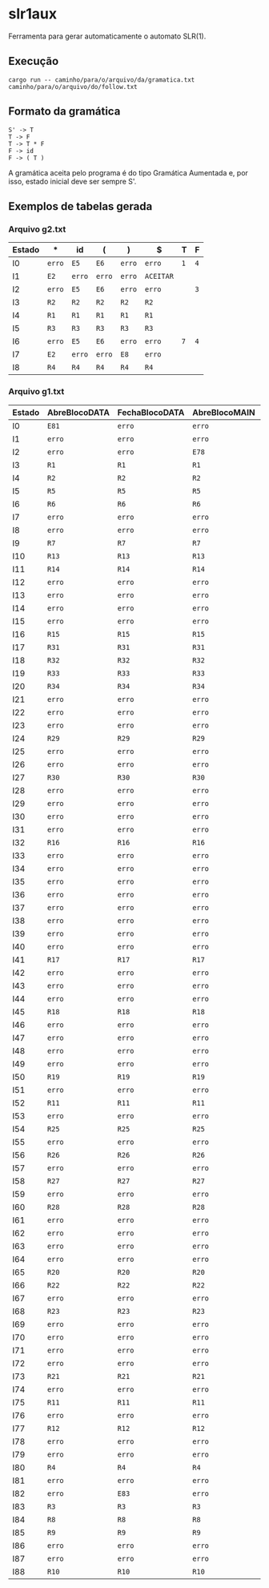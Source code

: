 # slr1aux
Ferramenta para gerar automaticamente o automato SLR(1).
## Execução
```
cargo run -- caminho/para/o/arquivo/da/gramatica.txt caminho/para/o/arquivo/do/follow.txt
```
## Formato da gramática
```
S' -> T
T -> F
T -> T * F
F -> id
F -> ( T )
```
A gramática aceita pelo programa é do tipo Gramática Aumentada e, por isso, estado inicial deve ser sempre S'.
## Exemplos de tabelas gerada
### Arquivo g2.txt
| Estado | * | id | ( | ) | $ | T | F |
|---|---|---|---|---|---|---|---|
| I0 | ```erro``` | ```E5``` | ```E6``` | ```erro``` | ```erro``` | ```1``` | ```4``` | 
| I1 | ```E2``` | ```erro``` | ```erro``` | ```erro``` | ```ACEITAR``` |   |   | 
| I2 | ```erro``` | ```E5``` | ```E6``` | ```erro``` | ```erro``` |   | ```3``` | 
| I3 | ```R2``` | ```R2``` | ```R2``` | ```R2``` | ```R2``` |   |   | 
| I4 | ```R1``` | ```R1``` | ```R1``` | ```R1``` | ```R1``` |   |   | 
| I5 | ```R3``` | ```R3``` | ```R3``` | ```R3``` | ```R3``` |   |   | 
| I6 | ```erro``` | ```E5``` | ```E6``` | ```erro``` | ```erro``` | ```7``` | ```4``` | 
| I7 | ```E2``` | ```erro``` | ```erro``` | ```E8``` | ```erro``` |   |   | 
| I8 | ```R4``` | ```R4``` | ```R4``` | ```R4``` | ```R4``` |   |   | 
### Arquivo g1.txt
| Estado | AbreBlocoDATA | FechaBlocoDATA | AbreBlocoMAIN | FechaBlocoMAIN | AbreBlocoDeCodigo | FechaBlocoDeCodigo | TipoDeVariavel | DoisPontos | IdDeVariavel | PontoEVirgula | Virgula | AbreBlocoINZ | FechaBlocoINZ | AbreBlocoWNZ | FechaBlocoWNZ | AbreBlocoRUI | FechaBlocoRUI | Bloc | IdDeBloco | Set | Print | String | Scan | Caractere | Numero | Operador | AbreParenteses | FechaParenteses | $ | S | A | B | C | D | E | F | G | H | I | J | K | L | M |
|---|---|---|---|---|---|---|---|---|---|---|---|---|---|---|---|---|---|---|---|---|---|---|---|---|---|---|---|---|---|---|---|---|---|---|---|---|---|---|---|---|---|---|---|
| I0 | ```E81``` | ```erro``` | ```erro``` | ```erro``` | ```erro``` | ```erro``` | ```erro``` | ```erro``` | ```erro``` | ```erro``` | ```erro``` | ```erro``` | ```erro``` | ```erro``` | ```erro``` | ```erro``` | ```erro``` | ```erro``` | ```erro``` | ```erro``` | ```erro``` | ```erro``` | ```erro``` | ```erro``` | ```erro``` | ```erro``` | ```erro``` | ```erro``` | ```erro``` | ```1``` | ```2``` |   |   |   |   |   |   |   |   |   |   |   |   | 
| I1 | ```erro``` | ```erro``` | ```erro``` | ```erro``` | ```erro``` | ```erro``` | ```erro``` | ```erro``` | ```erro``` | ```erro``` | ```erro``` | ```erro``` | ```erro``` | ```erro``` | ```erro``` | ```erro``` | ```erro``` | ```erro``` | ```erro``` | ```erro``` | ```erro``` | ```erro``` | ```erro``` | ```erro``` | ```erro``` | ```erro``` | ```erro``` | ```erro``` | ```ACEITAR``` |   |   |   |   |   |   |   |   |   |   |   |   |   |   | 
| I2 | ```erro``` | ```erro``` | ```E78``` | ```erro``` | ```erro``` | ```erro``` | ```erro``` | ```erro``` | ```erro``` | ```erro``` | ```erro``` | ```erro``` | ```erro``` | ```erro``` | ```erro``` | ```erro``` | ```erro``` | ```erro``` | ```erro``` | ```erro``` | ```erro``` | ```erro``` | ```erro``` | ```erro``` | ```erro``` | ```erro``` | ```erro``` | ```erro``` | ```erro``` |   |   | ```3``` |   |   |   |   |   |   |   |   |   |   |   | 
| I3 | ```R1``` | ```R1``` | ```R1``` | ```R1``` | ```E7``` | ```R1``` | ```R1``` | ```R1``` | ```R1``` | ```R1``` | ```R1``` | ```R1``` | ```R1``` | ```R1``` | ```R1``` | ```R1``` | ```R1``` | ```R1``` | ```R1``` | ```R1``` | ```R1``` | ```R1``` | ```R1``` | ```R1``` | ```R1``` | ```R1``` | ```R1``` | ```R1``` | ```R1``` |   |   |   | ```4``` | ```5``` |   |   |   |   |   |   |   |   |   | 
| I4 | ```R2``` | ```R2``` | ```R2``` | ```R2``` | ```R2``` | ```R2``` | ```R2``` | ```R2``` | ```R2``` | ```R2``` | ```R2``` | ```R2``` | ```R2``` | ```R2``` | ```R2``` | ```R2``` | ```R2``` | ```R2``` | ```R2``` | ```R2``` | ```R2``` | ```R2``` | ```R2``` | ```R2``` | ```R2``` | ```R2``` | ```R2``` | ```R2``` | ```R2``` |   |   |   |   |   |   |   |   |   |   |   |   |   |   | 
| I5 | ```R5``` | ```R5``` | ```R5``` | ```R5``` | ```E7``` | ```R5``` | ```R5``` | ```R5``` | ```R5``` | ```R5``` | ```R5``` | ```R5``` | ```R5``` | ```R5``` | ```R5``` | ```R5``` | ```R5``` | ```R5``` | ```R5``` | ```R5``` | ```R5``` | ```R5``` | ```R5``` | ```R5``` | ```R5``` | ```R5``` | ```R5``` | ```R5``` | ```R5``` |   |   |   | ```6``` | ```5``` |   |   |   |   |   |   |   |   |   | 
| I6 | ```R6``` | ```R6``` | ```R6``` | ```R6``` | ```R6``` | ```R6``` | ```R6``` | ```R6``` | ```R6``` | ```R6``` | ```R6``` | ```R6``` | ```R6``` | ```R6``` | ```R6``` | ```R6``` | ```R6``` | ```R6``` | ```R6``` | ```R6``` | ```R6``` | ```R6``` | ```R6``` | ```R6``` | ```R6``` | ```R6``` | ```R6``` | ```R6``` | ```R6``` |   |   |   |   |   |   |   |   |   |   |   |   |   |   | 
| I7 | ```erro``` | ```erro``` | ```erro``` | ```erro``` | ```erro``` | ```erro``` | ```erro``` | ```erro``` | ```erro``` | ```erro``` | ```erro``` | ```E12``` | ```erro``` | ```E28``` | ```erro``` | ```E33``` | ```erro``` | ```E42``` | ```erro``` | ```E46``` | ```E61``` | ```erro``` | ```E69``` | ```erro``` | ```erro``` | ```erro``` | ```erro``` | ```erro``` | ```erro``` |   |   |   |   |   |   |   |   | ```8``` | ```10``` |   |   |   |   | 
| I8 | ```erro``` | ```erro``` | ```erro``` | ```erro``` | ```erro``` | ```E9``` | ```erro``` | ```erro``` | ```erro``` | ```erro``` | ```erro``` | ```erro``` | ```erro``` | ```erro``` | ```erro``` | ```erro``` | ```erro``` | ```erro``` | ```erro``` | ```erro``` | ```erro``` | ```erro``` | ```erro``` | ```erro``` | ```erro``` | ```erro``` | ```erro``` | ```erro``` | ```erro``` |   |   |   |   |   |   |   |   |   |   |   |   |   |   | 
| I9 | ```R7``` | ```R7``` | ```R7``` | ```R7``` | ```R7``` | ```R7``` | ```R7``` | ```R7``` | ```R7``` | ```R7``` | ```R7``` | ```R7``` | ```R7``` | ```R7``` | ```R7``` | ```R7``` | ```R7``` | ```R7``` | ```R7``` | ```R7``` | ```R7``` | ```R7``` | ```R7``` | ```R7``` | ```R7``` | ```R7``` | ```R7``` | ```R7``` | ```R7``` |   |   |   |   |   |   |   |   |   |   |   |   |   |   | 
| I10 | ```R13``` | ```R13``` | ```R13``` | ```R13``` | ```R13``` | ```R13``` | ```R13``` | ```R13``` | ```R13``` | ```R13``` | ```R13``` | ```E12``` | ```R13``` | ```E28``` | ```R13``` | ```E33``` | ```R13``` | ```E42``` | ```R13``` | ```E46``` | ```E61``` | ```R13``` | ```E69``` | ```R13``` | ```R13``` | ```R13``` | ```R13``` | ```R13``` | ```R13``` |   |   |   |   |   |   |   |   | ```11``` | ```10``` |   |   |   |   | 
| I11 | ```R14``` | ```R14``` | ```R14``` | ```R14``` | ```R14``` | ```R14``` | ```R14``` | ```R14``` | ```R14``` | ```R14``` | ```R14``` | ```R14``` | ```R14``` | ```R14``` | ```R14``` | ```R14``` | ```R14``` | ```R14``` | ```R14``` | ```R14``` | ```R14``` | ```R14``` | ```R14``` | ```R14``` | ```R14``` | ```R14``` | ```R14``` | ```R14``` | ```R14``` |   |   |   |   |   |   |   |   |   |   |   |   |   |   | 
| I12 | ```erro``` | ```erro``` | ```erro``` | ```erro``` | ```erro``` | ```erro``` | ```erro``` | ```erro``` | ```E18``` | ```erro``` | ```erro``` | ```erro``` | ```erro``` | ```erro``` | ```erro``` | ```erro``` | ```erro``` | ```erro``` | ```erro``` | ```erro``` | ```erro``` | ```erro``` | ```erro``` | ```E20``` | ```E19``` | ```E21``` | ```erro``` | ```erro``` | ```erro``` |   |   |   |   |   |   |   |   |   |   |   |   | ```17``` | ```13``` | 
| I13 | ```erro``` | ```erro``` | ```erro``` | ```erro``` | ```erro``` | ```erro``` | ```erro``` | ```E14``` | ```erro``` | ```erro``` | ```erro``` | ```erro``` | ```erro``` | ```erro``` | ```erro``` | ```erro``` | ```erro``` | ```erro``` | ```erro``` | ```erro``` | ```erro``` | ```erro``` | ```erro``` | ```erro``` | ```erro``` | ```erro``` | ```erro``` | ```erro``` | ```erro``` |   |   |   |   |   |   |   |   |   |   |   |   |   |   | 
| I14 | ```erro``` | ```erro``` | ```erro``` | ```erro``` | ```erro``` | ```erro``` | ```erro``` | ```erro``` | ```erro``` | ```erro``` | ```erro``` | ```E12``` | ```erro``` | ```E28``` | ```erro``` | ```E33``` | ```erro``` | ```E42``` | ```erro``` | ```E46``` | ```E61``` | ```erro``` | ```E69``` | ```erro``` | ```erro``` | ```erro``` | ```erro``` | ```erro``` | ```erro``` |   |   |   |   |   |   |   |   | ```15``` | ```10``` |   |   |   |   | 
| I15 | ```erro``` | ```erro``` | ```erro``` | ```erro``` | ```erro``` | ```erro``` | ```erro``` | ```erro``` | ```erro``` | ```erro``` | ```erro``` | ```erro``` | ```E16``` | ```erro``` | ```erro``` | ```erro``` | ```erro``` | ```erro``` | ```erro``` | ```erro``` | ```erro``` | ```erro``` | ```erro``` | ```erro``` | ```erro``` | ```erro``` | ```erro``` | ```erro``` | ```erro``` |   |   |   |   |   |   |   |   |   |   |   |   |   |   | 
| I16 | ```R15``` | ```R15``` | ```R15``` | ```R15``` | ```R15``` | ```R15``` | ```R15``` | ```R15``` | ```R15``` | ```R15``` | ```R15``` | ```R15``` | ```R15``` | ```R15``` | ```R15``` | ```R15``` | ```R15``` | ```R15``` | ```R15``` | ```R15``` | ```R15``` | ```R15``` | ```R15``` | ```R15``` | ```R15``` | ```R15``` | ```R15``` | ```R15``` | ```R15``` |   |   |   |   |   |   |   |   |   |   |   |   |   |   | 
| I17 | ```R31``` | ```R31``` | ```R31``` | ```R31``` | ```R31``` | ```R31``` | ```R31``` | ```R31``` | ```R31``` | ```R31``` | ```R31``` | ```R31``` | ```R31``` | ```R31``` | ```R31``` | ```R31``` | ```R31``` | ```R31``` | ```R31``` | ```R31``` | ```R31``` | ```R31``` | ```R31``` | ```R31``` | ```R31``` | ```R31``` | ```R31``` | ```R31``` | ```R31``` |   |   |   |   |   |   |   |   |   |   |   |   |   |   | 
| I18 | ```R32``` | ```R32``` | ```R32``` | ```R32``` | ```R32``` | ```R32``` | ```R32``` | ```R32``` | ```R32``` | ```R32``` | ```R32``` | ```R32``` | ```R32``` | ```R32``` | ```R32``` | ```R32``` | ```R32``` | ```R32``` | ```R32``` | ```R32``` | ```R32``` | ```R32``` | ```R32``` | ```R32``` | ```R32``` | ```R32``` | ```R32``` | ```R32``` | ```R32``` |   |   |   |   |   |   |   |   |   |   |   |   |   |   | 
| I19 | ```R33``` | ```R33``` | ```R33``` | ```R33``` | ```R33``` | ```R33``` | ```R33``` | ```R33``` | ```R33``` | ```R33``` | ```R33``` | ```R33``` | ```R33``` | ```R33``` | ```R33``` | ```R33``` | ```R33``` | ```R33``` | ```R33``` | ```R33``` | ```R33``` | ```R33``` | ```R33``` | ```R33``` | ```R33``` | ```R33``` | ```R33``` | ```R33``` | ```R33``` |   |   |   |   |   |   |   |   |   |   |   |   |   |   | 
| I20 | ```R34``` | ```R34``` | ```R34``` | ```R34``` | ```R34``` | ```R34``` | ```R34``` | ```R34``` | ```R34``` | ```R34``` | ```R34``` | ```R34``` | ```R34``` | ```R34``` | ```R34``` | ```R34``` | ```R34``` | ```R34``` | ```R34``` | ```R34``` | ```R34``` | ```R34``` | ```R34``` | ```R34``` | ```R34``` | ```R34``` | ```R34``` | ```R34``` | ```R34``` |   |   |   |   |   |   |   |   |   |   |   |   |   |   | 
| I21 | ```erro``` | ```erro``` | ```erro``` | ```erro``` | ```erro``` | ```erro``` | ```erro``` | ```erro``` | ```erro``` | ```erro``` | ```erro``` | ```erro``` | ```erro``` | ```erro``` | ```erro``` | ```erro``` | ```erro``` | ```erro``` | ```erro``` | ```erro``` | ```erro``` | ```erro``` | ```erro``` | ```erro``` | ```erro``` | ```erro``` | ```E22``` | ```erro``` | ```erro``` |   |   |   |   |   |   |   |   |   |   |   |   |   |   | 
| I22 | ```erro``` | ```erro``` | ```erro``` | ```erro``` | ```erro``` | ```erro``` | ```erro``` | ```erro``` | ```E18``` | ```erro``` | ```erro``` | ```erro``` | ```erro``` | ```erro``` | ```erro``` | ```erro``` | ```erro``` | ```erro``` | ```erro``` | ```erro``` | ```erro``` | ```erro``` | ```erro``` | ```E20``` | ```E19``` | ```E21``` | ```erro``` | ```erro``` | ```erro``` |   |   |   |   |   |   |   |   |   |   |   |   | ```17``` | ```23``` | 
| I23 | ```erro``` | ```erro``` | ```erro``` | ```erro``` | ```erro``` | ```erro``` | ```erro``` | ```erro``` | ```erro``` | ```erro``` | ```E25``` | ```erro``` | ```erro``` | ```erro``` | ```erro``` | ```erro``` | ```erro``` | ```erro``` | ```erro``` | ```erro``` | ```erro``` | ```erro``` | ```erro``` | ```erro``` | ```erro``` | ```erro``` | ```erro``` | ```E24``` | ```erro``` |   |   |   |   |   |   |   |   |   |   |   |   |   |   | 
| I24 | ```R29``` | ```R29``` | ```R29``` | ```R29``` | ```R29``` | ```R29``` | ```R29``` | ```R29``` | ```R29``` | ```R29``` | ```R29``` | ```R29``` | ```R29``` | ```R29``` | ```R29``` | ```R29``` | ```R29``` | ```R29``` | ```R29``` | ```R29``` | ```R29``` | ```R29``` | ```R29``` | ```R29``` | ```R29``` | ```R29``` | ```R29``` | ```R29``` | ```R29``` |   |   |   |   |   |   |   |   |   |   |   |   |   |   | 
| I25 | ```erro``` | ```erro``` | ```erro``` | ```erro``` | ```erro``` | ```erro``` | ```erro``` | ```erro``` | ```E18``` | ```erro``` | ```erro``` | ```erro``` | ```erro``` | ```erro``` | ```erro``` | ```erro``` | ```erro``` | ```erro``` | ```erro``` | ```erro``` | ```erro``` | ```erro``` | ```erro``` | ```E20``` | ```E19``` | ```E21``` | ```erro``` | ```erro``` | ```erro``` |   |   |   |   |   |   |   |   |   |   |   |   | ```17``` | ```26``` | 
| I26 | ```erro``` | ```erro``` | ```erro``` | ```erro``` | ```erro``` | ```erro``` | ```erro``` | ```erro``` | ```erro``` | ```erro``` | ```erro``` | ```erro``` | ```erro``` | ```erro``` | ```erro``` | ```erro``` | ```erro``` | ```erro``` | ```erro``` | ```erro``` | ```erro``` | ```erro``` | ```erro``` | ```erro``` | ```erro``` | ```erro``` | ```erro``` | ```E24``` | ```erro``` |   |   |   |   |   |   |   |   |   |   |   |   |   |   | 
| I27 | ```R30``` | ```R30``` | ```R30``` | ```R30``` | ```R30``` | ```R30``` | ```R30``` | ```R30``` | ```R30``` | ```R30``` | ```R30``` | ```R30``` | ```R30``` | ```R30``` | ```R30``` | ```R30``` | ```R30``` | ```R30``` | ```R30``` | ```R30``` | ```R30``` | ```R30``` | ```R30``` | ```R30``` | ```R30``` | ```R30``` | ```R30``` | ```R30``` | ```R30``` |   |   |   |   |   |   |   |   |   |   |   |   |   |   | 
| I28 | ```erro``` | ```erro``` | ```erro``` | ```erro``` | ```erro``` | ```erro``` | ```erro``` | ```erro``` | ```E18``` | ```erro``` | ```erro``` | ```erro``` | ```erro``` | ```erro``` | ```erro``` | ```erro``` | ```erro``` | ```erro``` | ```erro``` | ```erro``` | ```erro``` | ```erro``` | ```erro``` | ```E20``` | ```E19``` | ```E21``` | ```erro``` | ```erro``` | ```erro``` |   |   |   |   |   |   |   |   |   |   |   |   | ```17``` | ```29``` | 
| I29 | ```erro``` | ```erro``` | ```erro``` | ```erro``` | ```erro``` | ```erro``` | ```erro``` | ```E14``` | ```erro``` | ```erro``` | ```erro``` | ```erro``` | ```erro``` | ```erro``` | ```erro``` | ```erro``` | ```erro``` | ```erro``` | ```erro``` | ```erro``` | ```erro``` | ```erro``` | ```erro``` | ```erro``` | ```erro``` | ```erro``` | ```erro``` | ```erro``` | ```erro``` |   |   |   |   |   |   |   |   |   |   |   |   |   |   | 
| I30 | ```erro``` | ```erro``` | ```erro``` | ```erro``` | ```erro``` | ```erro``` | ```erro``` | ```erro``` | ```erro``` | ```erro``` | ```erro``` | ```E12``` | ```erro``` | ```E28``` | ```erro``` | ```E33``` | ```erro``` | ```E42``` | ```erro``` | ```E46``` | ```E61``` | ```erro``` | ```E69``` | ```erro``` | ```erro``` | ```erro``` | ```erro``` | ```erro``` | ```erro``` |   |   |   |   |   |   |   |   | ```31``` | ```10``` |   |   |   |   | 
| I31 | ```erro``` | ```erro``` | ```erro``` | ```erro``` | ```erro``` | ```erro``` | ```erro``` | ```erro``` | ```erro``` | ```erro``` | ```erro``` | ```erro``` | ```erro``` | ```erro``` | ```E32``` | ```erro``` | ```erro``` | ```erro``` | ```erro``` | ```erro``` | ```erro``` | ```erro``` | ```erro``` | ```erro``` | ```erro``` | ```erro``` | ```erro``` | ```erro``` | ```erro``` |   |   |   |   |   |   |   |   |   |   |   |   |   |   | 
| I32 | ```R16``` | ```R16``` | ```R16``` | ```R16``` | ```R16``` | ```R16``` | ```R16``` | ```R16``` | ```R16``` | ```R16``` | ```R16``` | ```R16``` | ```R16``` | ```R16``` | ```R16``` | ```R16``` | ```R16``` | ```R16``` | ```R16``` | ```R16``` | ```R16``` | ```R16``` | ```R16``` | ```R16``` | ```R16``` | ```R16``` | ```R16``` | ```R16``` | ```R16``` |   |   |   |   |   |   |   |   |   |   |   |   |   |   | 
| I33 | ```erro``` | ```erro``` | ```erro``` | ```erro``` | ```erro``` | ```erro``` | ```erro``` | ```erro``` | ```E18``` | ```erro``` | ```erro``` | ```erro``` | ```erro``` | ```erro``` | ```erro``` | ```erro``` | ```erro``` | ```erro``` | ```erro``` | ```erro``` | ```erro``` | ```erro``` | ```erro``` | ```erro``` | ```erro``` | ```erro``` | ```erro``` | ```erro``` | ```erro``` |   |   |   |   |   |   |   |   |   |   |   |   |   |   | 
| I34 | ```erro``` | ```erro``` | ```erro``` | ```erro``` | ```erro``` | ```erro``` | ```erro``` | ```erro``` | ```erro``` | ```erro``` | ```E25``` | ```erro``` | ```erro``` | ```erro``` | ```erro``` | ```erro``` | ```erro``` | ```erro``` | ```erro``` | ```erro``` | ```erro``` | ```erro``` | ```erro``` | ```erro``` | ```erro``` | ```erro``` | ```erro``` | ```erro``` | ```erro``` |   |   |   |   |   |   |   |   |   |   |   |   |   |   | 
| I35 | ```erro``` | ```erro``` | ```erro``` | ```erro``` | ```erro``` | ```erro``` | ```erro``` | ```erro``` | ```E18``` | ```erro``` | ```erro``` | ```erro``` | ```erro``` | ```erro``` | ```erro``` | ```erro``` | ```erro``` | ```erro``` | ```erro``` | ```erro``` | ```erro``` | ```erro``` | ```erro``` | ```E20``` | ```E19``` | ```E21``` | ```erro``` | ```erro``` | ```erro``` |   |   |   |   |   |   |   |   |   |   |   |   | ```17``` | ```36``` | 
| I36 | ```erro``` | ```erro``` | ```erro``` | ```erro``` | ```erro``` | ```erro``` | ```erro``` | ```erro``` | ```erro``` | ```erro``` | ```E25``` | ```erro``` | ```erro``` | ```erro``` | ```erro``` | ```erro``` | ```erro``` | ```erro``` | ```erro``` | ```erro``` | ```erro``` | ```erro``` | ```erro``` | ```erro``` | ```erro``` | ```erro``` | ```erro``` | ```erro``` | ```erro``` |   |   |   |   |   |   |   |   |   |   |   |   |   |   | 
| I37 | ```erro``` | ```erro``` | ```erro``` | ```erro``` | ```erro``` | ```erro``` | ```erro``` | ```erro``` | ```E18``` | ```erro``` | ```erro``` | ```erro``` | ```erro``` | ```erro``` | ```erro``` | ```erro``` | ```erro``` | ```erro``` | ```erro``` | ```erro``` | ```erro``` | ```erro``` | ```erro``` | ```E20``` | ```E19``` | ```E21``` | ```erro``` | ```erro``` | ```erro``` |   |   |   |   |   |   |   |   |   |   |   |   | ```17``` | ```38``` | 
| I38 | ```erro``` | ```erro``` | ```erro``` | ```erro``` | ```erro``` | ```erro``` | ```erro``` | ```E14``` | ```erro``` | ```erro``` | ```erro``` | ```erro``` | ```erro``` | ```erro``` | ```erro``` | ```erro``` | ```erro``` | ```erro``` | ```erro``` | ```erro``` | ```erro``` | ```erro``` | ```erro``` | ```erro``` | ```erro``` | ```erro``` | ```erro``` | ```erro``` | ```erro``` |   |   |   |   |   |   |   |   |   |   |   |   |   |   | 
| I39 | ```erro``` | ```erro``` | ```erro``` | ```erro``` | ```erro``` | ```erro``` | ```erro``` | ```erro``` | ```erro``` | ```erro``` | ```erro``` | ```E12``` | ```erro``` | ```E28``` | ```erro``` | ```E33``` | ```erro``` | ```E42``` | ```erro``` | ```E46``` | ```E61``` | ```erro``` | ```E69``` | ```erro``` | ```erro``` | ```erro``` | ```erro``` | ```erro``` | ```erro``` |   |   |   |   |   |   |   |   | ```40``` | ```10``` |   |   |   |   | 
| I40 | ```erro``` | ```erro``` | ```erro``` | ```erro``` | ```erro``` | ```erro``` | ```erro``` | ```erro``` | ```erro``` | ```erro``` | ```erro``` | ```erro``` | ```erro``` | ```erro``` | ```erro``` | ```erro``` | ```E41``` | ```erro``` | ```erro``` | ```erro``` | ```erro``` | ```erro``` | ```erro``` | ```erro``` | ```erro``` | ```erro``` | ```erro``` | ```erro``` | ```erro``` |   |   |   |   |   |   |   |   |   |   |   |   |   |   | 
| I41 | ```R17``` | ```R17``` | ```R17``` | ```R17``` | ```R17``` | ```R17``` | ```R17``` | ```R17``` | ```R17``` | ```R17``` | ```R17``` | ```R17``` | ```R17``` | ```R17``` | ```R17``` | ```R17``` | ```R17``` | ```R17``` | ```R17``` | ```R17``` | ```R17``` | ```R17``` | ```R17``` | ```R17``` | ```R17``` | ```R17``` | ```R17``` | ```R17``` | ```R17``` |   |   |   |   |   |   |   |   |   |   |   |   |   |   | 
| I42 | ```erro``` | ```erro``` | ```erro``` | ```erro``` | ```erro``` | ```erro``` | ```erro``` | ```E14``` | ```erro``` | ```erro``` | ```erro``` | ```erro``` | ```erro``` | ```erro``` | ```erro``` | ```erro``` | ```erro``` | ```erro``` | ```erro``` | ```erro``` | ```erro``` | ```erro``` | ```erro``` | ```erro``` | ```erro``` | ```erro``` | ```erro``` | ```erro``` | ```erro``` |   |   |   |   |   |   |   |   |   |   |   |   |   |   | 
| I43 | ```erro``` | ```erro``` | ```erro``` | ```erro``` | ```erro``` | ```erro``` | ```erro``` | ```erro``` | ```erro``` | ```erro``` | ```erro``` | ```erro``` | ```erro``` | ```erro``` | ```erro``` | ```erro``` | ```erro``` | ```erro``` | ```E44``` | ```erro``` | ```erro``` | ```erro``` | ```erro``` | ```erro``` | ```erro``` | ```erro``` | ```erro``` | ```erro``` | ```erro``` |   |   |   |   |   |   |   |   |   |   |   |   |   |   | 
| I44 | ```erro``` | ```erro``` | ```erro``` | ```erro``` | ```erro``` | ```erro``` | ```erro``` | ```erro``` | ```erro``` | ```E45``` | ```erro``` | ```erro``` | ```erro``` | ```erro``` | ```erro``` | ```erro``` | ```erro``` | ```erro``` | ```erro``` | ```erro``` | ```erro``` | ```erro``` | ```erro``` | ```erro``` | ```erro``` | ```erro``` | ```erro``` | ```erro``` | ```erro``` |   |   |   |   |   |   |   |   |   |   |   |   |   |   | 
| I45 | ```R18``` | ```R18``` | ```R18``` | ```R18``` | ```R18``` | ```R18``` | ```R18``` | ```R18``` | ```R18``` | ```R18``` | ```R18``` | ```R18``` | ```R18``` | ```R18``` | ```R18``` | ```R18``` | ```R18``` | ```R18``` | ```R18``` | ```R18``` | ```R18``` | ```R18``` | ```R18``` | ```R18``` | ```R18``` | ```R18``` | ```R18``` | ```R18``` | ```R18``` |   |   |   |   |   |   |   |   |   |   |   |   |   |   | 
| I46 | ```erro``` | ```erro``` | ```erro``` | ```erro``` | ```erro``` | ```erro``` | ```erro``` | ```E14``` | ```erro``` | ```erro``` | ```erro``` | ```erro``` | ```erro``` | ```erro``` | ```erro``` | ```erro``` | ```erro``` | ```erro``` | ```erro``` | ```erro``` | ```erro``` | ```erro``` | ```erro``` | ```erro``` | ```erro``` | ```erro``` | ```erro``` | ```erro``` | ```erro``` |   |   |   |   |   |   |   |   |   |   |   |   |   |   | 
| I47 | ```erro``` | ```erro``` | ```erro``` | ```erro``` | ```erro``` | ```erro``` | ```erro``` | ```erro``` | ```E18``` | ```erro``` | ```erro``` | ```erro``` | ```erro``` | ```erro``` | ```erro``` | ```erro``` | ```erro``` | ```erro``` | ```erro``` | ```erro``` | ```erro``` | ```erro``` | ```erro``` | ```erro``` | ```erro``` | ```erro``` | ```erro``` | ```erro``` | ```erro``` |   |   |   |   |   |   |   |   |   |   |   |   |   |   | 
| I48 | ```erro``` | ```erro``` | ```erro``` | ```erro``` | ```erro``` | ```erro``` | ```erro``` | ```erro``` | ```erro``` | ```erro``` | ```E25``` | ```erro``` | ```erro``` | ```erro``` | ```erro``` | ```erro``` | ```erro``` | ```erro``` | ```erro``` | ```erro``` | ```erro``` | ```erro``` | ```erro``` | ```erro``` | ```erro``` | ```erro``` | ```erro``` | ```erro``` | ```erro``` |   |   |   |   |   |   |   |   |   |   |   |   |   |   | 
| I49 | ```erro``` | ```erro``` | ```erro``` | ```erro``` | ```erro``` | ```erro``` | ```erro``` | ```erro``` | ```E18``` | ```erro``` | ```erro``` | ```erro``` | ```erro``` | ```erro``` | ```erro``` | ```erro``` | ```erro``` | ```erro``` | ```erro``` | ```erro``` | ```erro``` | ```E57``` | ```erro``` | ```E20``` | ```E19``` | ```E21``` | ```erro``` | ```erro``` | ```erro``` |   |   |   |   |   |   |   |   |   |   |   | ```50``` | ```59``` |   | 
| I50 | ```R19``` | ```R19``` | ```R19``` | ```R19``` | ```R19``` | ```R19``` | ```R19``` | ```R19``` | ```R19``` | ```R19``` | ```R19``` | ```R19``` | ```R19``` | ```R19``` | ```R19``` | ```R19``` | ```R19``` | ```R19``` | ```R19``` | ```R19``` | ```R19``` | ```R19``` | ```R19``` | ```R19``` | ```R19``` | ```R19``` | ```R19``` | ```R19``` | ```R19``` |   |   |   |   |   |   |   |   |   |   |   |   |   |   | 
| I51 | ```erro``` | ```erro``` | ```erro``` | ```erro``` | ```erro``` | ```erro``` | ```erro``` | ```erro``` | ```erro``` | ```E45``` | ```erro``` | ```erro``` | ```erro``` | ```erro``` | ```erro``` | ```erro``` | ```erro``` | ```erro``` | ```erro``` | ```erro``` | ```erro``` | ```erro``` | ```erro``` | ```erro``` | ```erro``` | ```erro``` | ```erro``` | ```erro``` | ```erro``` |   |   |   |   |   |   |   |   |   |   |   |   |   |   | 
| I52 | ```R11``` | ```R11``` | ```R11``` | ```R11``` | ```R11``` | ```R11``` | ```R11``` | ```R11``` | ```R11``` | ```R11``` | ```R11``` | ```R11``` | ```R11``` | ```R11``` | ```R11``` | ```R11``` | ```R11``` | ```R11``` | ```R11``` | ```R11``` | ```R11``` | ```R11``` | ```R11``` | ```R11``` | ```R11``` | ```R11``` | ```R11``` | ```R11``` | ```R11``` |   |   |   |   |   |   |   |   |   |   |   |   |   |   | 
| I53 | ```erro``` | ```erro``` | ```erro``` | ```erro``` | ```erro``` | ```erro``` | ```erro``` | ```erro``` | ```erro``` | ```E45``` | ```erro``` | ```erro``` | ```erro``` | ```erro``` | ```erro``` | ```erro``` | ```erro``` | ```erro``` | ```erro``` | ```erro``` | ```erro``` | ```erro``` | ```erro``` | ```erro``` | ```erro``` | ```erro``` | ```erro``` | ```erro``` | ```erro``` |   |   |   |   |   |   |   |   |   |   |   |   |   |   | 
| I54 | ```R25``` | ```R25``` | ```R25``` | ```R25``` | ```R25``` | ```R25``` | ```R25``` | ```R25``` | ```R25``` | ```R25``` | ```R25``` | ```R25``` | ```R25``` | ```R25``` | ```R25``` | ```R25``` | ```R25``` | ```R25``` | ```R25``` | ```R25``` | ```R25``` | ```R25``` | ```R25``` | ```R25``` | ```R25``` | ```R25``` | ```R25``` | ```R25``` | ```R25``` |   |   |   |   |   |   |   |   |   |   |   |   |   |   | 
| I55 | ```erro``` | ```erro``` | ```erro``` | ```erro``` | ```erro``` | ```erro``` | ```erro``` | ```erro``` | ```erro``` | ```E45``` | ```erro``` | ```erro``` | ```erro``` | ```erro``` | ```erro``` | ```erro``` | ```erro``` | ```erro``` | ```erro``` | ```erro``` | ```erro``` | ```erro``` | ```erro``` | ```erro``` | ```erro``` | ```erro``` | ```erro``` | ```erro``` | ```erro``` |   |   |   |   |   |   |   |   |   |   |   |   |   |   | 
| I56 | ```R26``` | ```R26``` | ```R26``` | ```R26``` | ```R26``` | ```R26``` | ```R26``` | ```R26``` | ```R26``` | ```R26``` | ```R26``` | ```R26``` | ```R26``` | ```R26``` | ```R26``` | ```R26``` | ```R26``` | ```R26``` | ```R26``` | ```R26``` | ```R26``` | ```R26``` | ```R26``` | ```R26``` | ```R26``` | ```R26``` | ```R26``` | ```R26``` | ```R26``` |   |   |   |   |   |   |   |   |   |   |   |   |   |   | 
| I57 | ```erro``` | ```erro``` | ```erro``` | ```erro``` | ```erro``` | ```erro``` | ```erro``` | ```erro``` | ```erro``` | ```E45``` | ```erro``` | ```erro``` | ```erro``` | ```erro``` | ```erro``` | ```erro``` | ```erro``` | ```erro``` | ```erro``` | ```erro``` | ```erro``` | ```erro``` | ```erro``` | ```erro``` | ```erro``` | ```erro``` | ```erro``` | ```erro``` | ```erro``` |   |   |   |   |   |   |   |   |   |   |   |   |   |   | 
| I58 | ```R27``` | ```R27``` | ```R27``` | ```R27``` | ```R27``` | ```R27``` | ```R27``` | ```R27``` | ```R27``` | ```R27``` | ```R27``` | ```R27``` | ```R27``` | ```R27``` | ```R27``` | ```R27``` | ```R27``` | ```R27``` | ```R27``` | ```R27``` | ```R27``` | ```R27``` | ```R27``` | ```R27``` | ```R27``` | ```R27``` | ```R27``` | ```R27``` | ```R27``` |   |   |   |   |   |   |   |   |   |   |   |   |   |   | 
| I59 | ```erro``` | ```erro``` | ```erro``` | ```erro``` | ```erro``` | ```erro``` | ```erro``` | ```erro``` | ```erro``` | ```E45``` | ```erro``` | ```erro``` | ```erro``` | ```erro``` | ```erro``` | ```erro``` | ```erro``` | ```erro``` | ```erro``` | ```erro``` | ```erro``` | ```erro``` | ```erro``` | ```erro``` | ```erro``` | ```erro``` | ```erro``` | ```erro``` | ```erro``` |   |   |   |   |   |   |   |   |   |   |   |   |   |   | 
| I60 | ```R28``` | ```R28``` | ```R28``` | ```R28``` | ```R28``` | ```R28``` | ```R28``` | ```R28``` | ```R28``` | ```R28``` | ```R28``` | ```R28``` | ```R28``` | ```R28``` | ```R28``` | ```R28``` | ```R28``` | ```R28``` | ```R28``` | ```R28``` | ```R28``` | ```R28``` | ```R28``` | ```R28``` | ```R28``` | ```R28``` | ```R28``` | ```R28``` | ```R28``` |   |   |   |   |   |   |   |   |   |   |   |   |   |   | 
| I61 | ```erro``` | ```erro``` | ```erro``` | ```erro``` | ```erro``` | ```erro``` | ```erro``` | ```E14``` | ```erro``` | ```erro``` | ```erro``` | ```erro``` | ```erro``` | ```erro``` | ```erro``` | ```erro``` | ```erro``` | ```erro``` | ```erro``` | ```erro``` | ```erro``` | ```erro``` | ```erro``` | ```erro``` | ```erro``` | ```erro``` | ```erro``` | ```erro``` | ```erro``` |   |   |   |   |   |   |   |   |   |   |   |   |   |   | 
| I62 | ```erro``` | ```erro``` | ```erro``` | ```erro``` | ```erro``` | ```erro``` | ```erro``` | ```erro``` | ```erro``` | ```erro``` | ```erro``` | ```erro``` | ```erro``` | ```erro``` | ```erro``` | ```erro``` | ```erro``` | ```erro``` | ```erro``` | ```erro``` | ```erro``` | ```E57``` | ```erro``` | ```erro``` | ```erro``` | ```erro``` | ```erro``` | ```erro``` | ```erro``` |   |   |   |   |   |   |   |   |   |   |   |   |   |   | 
| I63 | ```erro``` | ```erro``` | ```erro``` | ```erro``` | ```erro``` | ```erro``` | ```erro``` | ```erro``` | ```erro``` | ```erro``` | ```E25``` | ```erro``` | ```erro``` | ```erro``` | ```erro``` | ```erro``` | ```erro``` | ```erro``` | ```erro``` | ```erro``` | ```erro``` | ```erro``` | ```erro``` | ```erro``` | ```erro``` | ```erro``` | ```erro``` | ```erro``` | ```erro``` |   |   |   |   |   |   |   |   |   |   |   |   |   |   | 
| I64 | ```erro``` | ```erro``` | ```erro``` | ```erro``` | ```erro``` | ```erro``` | ```erro``` | ```erro``` | ```E18``` | ```erro``` | ```erro``` | ```erro``` | ```erro``` | ```erro``` | ```erro``` | ```erro``` | ```erro``` | ```erro``` | ```erro``` | ```erro``` | ```erro``` | ```E57``` | ```erro``` | ```E20``` | ```E19``` | ```E21``` | ```erro``` | ```erro``` | ```erro``` |   |   |   |   |   |   |   |   |   |   | ```65``` | ```66``` | ```59``` |   | 
| I65 | ```R20``` | ```R20``` | ```R20``` | ```R20``` | ```R20``` | ```R20``` | ```R20``` | ```R20``` | ```R20``` | ```R20``` | ```R20``` | ```R20``` | ```R20``` | ```R20``` | ```R20``` | ```R20``` | ```R20``` | ```R20``` | ```R20``` | ```R20``` | ```R20``` | ```R20``` | ```R20``` | ```R20``` | ```R20``` | ```R20``` | ```R20``` | ```R20``` | ```R20``` |   |   |   |   |   |   |   |   |   |   |   |   |   |   | 
| I66 | ```R22``` | ```R22``` | ```R22``` | ```R22``` | ```R22``` | ```R22``` | ```R22``` | ```R22``` | ```R22``` | ```R22``` | ```E25``` | ```R22``` | ```R22``` | ```R22``` | ```R22``` | ```R22``` | ```R22``` | ```R22``` | ```R22``` | ```R22``` | ```R22``` | ```R22``` | ```R22``` | ```R22``` | ```R22``` | ```R22``` | ```R22``` | ```R22``` | ```R22``` |   |   |   |   |   |   |   |   |   |   |   |   |   |   | 
| I67 | ```erro``` | ```erro``` | ```erro``` | ```erro``` | ```erro``` | ```erro``` | ```erro``` | ```erro``` | ```E18``` | ```erro``` | ```erro``` | ```erro``` | ```erro``` | ```erro``` | ```erro``` | ```erro``` | ```erro``` | ```erro``` | ```erro``` | ```erro``` | ```erro``` | ```E57``` | ```erro``` | ```E20``` | ```E19``` | ```E21``` | ```erro``` | ```erro``` | ```erro``` |   |   |   |   |   |   |   |   |   |   | ```68``` | ```66``` | ```59``` |   | 
| I68 | ```R23``` | ```R23``` | ```R23``` | ```R23``` | ```R23``` | ```R23``` | ```R23``` | ```R23``` | ```R23``` | ```R23``` | ```R23``` | ```R23``` | ```R23``` | ```R23``` | ```R23``` | ```R23``` | ```R23``` | ```R23``` | ```R23``` | ```R23``` | ```R23``` | ```R23``` | ```R23``` | ```R23``` | ```R23``` | ```R23``` | ```R23``` | ```R23``` | ```R23``` |   |   |   |   |   |   |   |   |   |   |   |   |   |   | 
| I69 | ```erro``` | ```erro``` | ```erro``` | ```erro``` | ```erro``` | ```erro``` | ```erro``` | ```E14``` | ```erro``` | ```erro``` | ```erro``` | ```erro``` | ```erro``` | ```erro``` | ```erro``` | ```erro``` | ```erro``` | ```erro``` | ```erro``` | ```erro``` | ```erro``` | ```erro``` | ```erro``` | ```erro``` | ```erro``` | ```erro``` | ```erro``` | ```erro``` | ```erro``` |   |   |   |   |   |   |   |   |   |   |   |   |   |   | 
| I70 | ```erro``` | ```erro``` | ```erro``` | ```erro``` | ```erro``` | ```erro``` | ```erro``` | ```erro``` | ```erro``` | ```erro``` | ```erro``` | ```erro``` | ```erro``` | ```erro``` | ```erro``` | ```erro``` | ```erro``` | ```erro``` | ```erro``` | ```erro``` | ```erro``` | ```E57``` | ```erro``` | ```erro``` | ```erro``` | ```erro``` | ```erro``` | ```erro``` | ```erro``` |   |   |   |   |   |   |   |   |   |   |   |   |   |   | 
| I71 | ```erro``` | ```erro``` | ```erro``` | ```erro``` | ```erro``` | ```erro``` | ```erro``` | ```erro``` | ```erro``` | ```erro``` | ```E25``` | ```erro``` | ```erro``` | ```erro``` | ```erro``` | ```erro``` | ```erro``` | ```erro``` | ```erro``` | ```erro``` | ```erro``` | ```erro``` | ```erro``` | ```erro``` | ```erro``` | ```erro``` | ```erro``` | ```erro``` | ```erro``` |   |   |   |   |   |   |   |   |   |   |   |   |   |   | 
| I72 | ```erro``` | ```erro``` | ```erro``` | ```erro``` | ```erro``` | ```erro``` | ```erro``` | ```erro``` | ```E18``` | ```erro``` | ```erro``` | ```erro``` | ```erro``` | ```erro``` | ```erro``` | ```erro``` | ```erro``` | ```erro``` | ```erro``` | ```erro``` | ```erro``` | ```erro``` | ```erro``` | ```erro``` | ```erro``` | ```erro``` | ```erro``` | ```erro``` | ```erro``` |   |   |   |   |   |   |   | ```73``` |   |   |   |   |   |   | 
| I73 | ```R21``` | ```R21``` | ```R21``` | ```R21``` | ```R21``` | ```R21``` | ```R21``` | ```R21``` | ```R21``` | ```R21``` | ```R21``` | ```R21``` | ```R21``` | ```R21``` | ```R21``` | ```R21``` | ```R21``` | ```R21``` | ```R21``` | ```R21``` | ```R21``` | ```R21``` | ```R21``` | ```R21``` | ```R21``` | ```R21``` | ```R21``` | ```R21``` | ```R21``` |   |   |   |   |   |   |   |   |   |   |   |   |   |   | 
| I74 | ```erro``` | ```erro``` | ```erro``` | ```erro``` | ```erro``` | ```erro``` | ```erro``` | ```erro``` | ```erro``` | ```E45``` | ```E25``` | ```erro``` | ```erro``` | ```erro``` | ```erro``` | ```erro``` | ```erro``` | ```erro``` | ```erro``` | ```erro``` | ```erro``` | ```erro``` | ```erro``` | ```erro``` | ```erro``` | ```erro``` | ```erro``` | ```erro``` | ```erro``` |   |   |   |   |   |   |   |   |   |   |   |   |   |   | 
| I75 | ```R11``` | ```R11``` | ```R11``` | ```R11``` | ```R11``` | ```R11``` | ```R11``` | ```R11``` | ```R11``` | ```R11``` | ```R11``` | ```R11``` | ```R11``` | ```R11``` | ```R11``` | ```R11``` | ```R11``` | ```R11``` | ```R11``` | ```R11``` | ```R11``` | ```R11``` | ```R11``` | ```R11``` | ```R11``` | ```R11``` | ```R11``` | ```R11``` | ```R11``` |   |   |   |   |   |   |   |   |   |   |   |   |   |   | 
| I76 | ```erro``` | ```erro``` | ```erro``` | ```erro``` | ```erro``` | ```erro``` | ```erro``` | ```erro``` | ```E18``` | ```erro``` | ```erro``` | ```erro``` | ```erro``` | ```erro``` | ```erro``` | ```erro``` | ```erro``` | ```erro``` | ```erro``` | ```erro``` | ```erro``` | ```erro``` | ```erro``` | ```erro``` | ```erro``` | ```erro``` | ```erro``` | ```erro``` | ```erro``` |   |   |   |   |   |   |   | ```77``` |   |   |   |   |   |   | 
| I77 | ```R12``` | ```R12``` | ```R12``` | ```R12``` | ```R12``` | ```R12``` | ```R12``` | ```R12``` | ```R12``` | ```R12``` | ```R12``` | ```R12``` | ```R12``` | ```R12``` | ```R12``` | ```R12``` | ```R12``` | ```R12``` | ```R12``` | ```R12``` | ```R12``` | ```R12``` | ```R12``` | ```R12``` | ```R12``` | ```R12``` | ```R12``` | ```R12``` | ```R12``` |   |   |   |   |   |   |   |   |   |   |   |   |   |   | 
| I78 | ```erro``` | ```erro``` | ```erro``` | ```erro``` | ```erro``` | ```erro``` | ```erro``` | ```erro``` | ```erro``` | ```erro``` | ```erro``` | ```E12``` | ```erro``` | ```E28``` | ```erro``` | ```E33``` | ```erro``` | ```E42``` | ```erro``` | ```E46``` | ```E61``` | ```erro``` | ```E69``` | ```erro``` | ```erro``` | ```erro``` | ```erro``` | ```erro``` | ```erro``` |   |   |   |   |   |   |   |   | ```79``` | ```10``` |   |   |   |   | 
| I79 | ```erro``` | ```erro``` | ```erro``` | ```E80``` | ```erro``` | ```erro``` | ```erro``` | ```erro``` | ```erro``` | ```erro``` | ```erro``` | ```erro``` | ```erro``` | ```erro``` | ```erro``` | ```erro``` | ```erro``` | ```erro``` | ```erro``` | ```erro``` | ```erro``` | ```erro``` | ```erro``` | ```erro``` | ```erro``` | ```erro``` | ```erro``` | ```erro``` | ```erro``` |   |   |   |   |   |   |   |   |   |   |   |   |   |   | 
| I80 | ```R4``` | ```R4``` | ```R4``` | ```R4``` | ```R4``` | ```R4``` | ```R4``` | ```R4``` | ```R4``` | ```R4``` | ```R4``` | ```R4``` | ```R4``` | ```R4``` | ```R4``` | ```R4``` | ```R4``` | ```R4``` | ```R4``` | ```R4``` | ```R4``` | ```R4``` | ```R4``` | ```R4``` | ```R4``` | ```R4``` | ```R4``` | ```R4``` | ```R4``` |   |   |   |   |   |   |   |   |   |   |   |   |   |   | 
| I81 | ```erro``` | ```erro``` | ```erro``` | ```erro``` | ```erro``` | ```erro``` | ```E86``` | ```erro``` | ```erro``` | ```erro``` | ```erro``` | ```erro``` | ```erro``` | ```erro``` | ```erro``` | ```erro``` | ```erro``` | ```erro``` | ```erro``` | ```erro``` | ```erro``` | ```erro``` | ```erro``` | ```erro``` | ```erro``` | ```erro``` | ```erro``` | ```erro``` | ```erro``` |   |   |   |   |   | ```82``` | ```84``` |   |   |   |   |   |   |   | 
| I82 | ```erro``` | ```E83``` | ```erro``` | ```erro``` | ```erro``` | ```erro``` | ```erro``` | ```erro``` | ```erro``` | ```erro``` | ```erro``` | ```erro``` | ```erro``` | ```erro``` | ```erro``` | ```erro``` | ```erro``` | ```erro``` | ```erro``` | ```erro``` | ```erro``` | ```erro``` | ```erro``` | ```erro``` | ```erro``` | ```erro``` | ```erro``` | ```erro``` | ```erro``` |   |   |   |   |   |   |   |   |   |   |   |   |   |   | 
| I83 | ```R3``` | ```R3``` | ```R3``` | ```R3``` | ```R3``` | ```R3``` | ```R3``` | ```R3``` | ```R3``` | ```R3``` | ```R3``` | ```R3``` | ```R3``` | ```R3``` | ```R3``` | ```R3``` | ```R3``` | ```R3``` | ```R3``` | ```R3``` | ```R3``` | ```R3``` | ```R3``` | ```R3``` | ```R3``` | ```R3``` | ```R3``` | ```R3``` | ```R3``` |   |   |   |   |   |   |   |   |   |   |   |   |   |   | 
| I84 | ```R8``` | ```R8``` | ```R8``` | ```R8``` | ```R8``` | ```R8``` | ```E86``` | ```R8``` | ```R8``` | ```R8``` | ```R8``` | ```R8``` | ```R8``` | ```R8``` | ```R8``` | ```R8``` | ```R8``` | ```R8``` | ```R8``` | ```R8``` | ```R8``` | ```R8``` | ```R8``` | ```R8``` | ```R8``` | ```R8``` | ```R8``` | ```R8``` | ```R8``` |   |   |   |   |   | ```85``` | ```84``` |   |   |   |   |   |   |   | 
| I85 | ```R9``` | ```R9``` | ```R9``` | ```R9``` | ```R9``` | ```R9``` | ```R9``` | ```R9``` | ```R9``` | ```R9``` | ```R9``` | ```R9``` | ```R9``` | ```R9``` | ```R9``` | ```R9``` | ```R9``` | ```R9``` | ```R9``` | ```R9``` | ```R9``` | ```R9``` | ```R9``` | ```R9``` | ```R9``` | ```R9``` | ```R9``` | ```R9``` | ```R9``` |   |   |   |   |   |   |   |   |   |   |   |   |   |   | 
| I86 | ```erro``` | ```erro``` | ```erro``` | ```erro``` | ```erro``` | ```erro``` | ```erro``` | ```E14``` | ```erro``` | ```erro``` | ```erro``` | ```erro``` | ```erro``` | ```erro``` | ```erro``` | ```erro``` | ```erro``` | ```erro``` | ```erro``` | ```erro``` | ```erro``` | ```erro``` | ```erro``` | ```erro``` | ```erro``` | ```erro``` | ```erro``` | ```erro``` | ```erro``` |   |   |   |   |   |   |   |   |   |   |   |   |   |   | 
| I87 | ```erro``` | ```erro``` | ```erro``` | ```erro``` | ```erro``` | ```erro``` | ```erro``` | ```erro``` | ```E18``` | ```erro``` | ```erro``` | ```erro``` | ```erro``` | ```erro``` | ```erro``` | ```erro``` | ```erro``` | ```erro``` | ```erro``` | ```erro``` | ```erro``` | ```erro``` | ```erro``` | ```erro``` | ```erro``` | ```erro``` | ```erro``` | ```erro``` | ```erro``` |   |   |   |   |   |   |   | ```88``` |   |   |   |   |   |   | 
| I88 | ```R10``` | ```R10``` | ```R10``` | ```R10``` | ```R10``` | ```R10``` | ```R10``` | ```R10``` | ```R10``` | ```R10``` | ```R10``` | ```R10``` | ```R10``` | ```R10``` | ```R10``` | ```R10``` | ```R10``` | ```R10``` | ```R10``` | ```R10``` | ```R10``` | ```R10``` | ```R10``` | ```R10``` | ```R10``` | ```R10``` | ```R10``` | ```R10``` | ```R10``` |   |   |   |   |   |   |   |   |   |   |   |   |   |   | 
